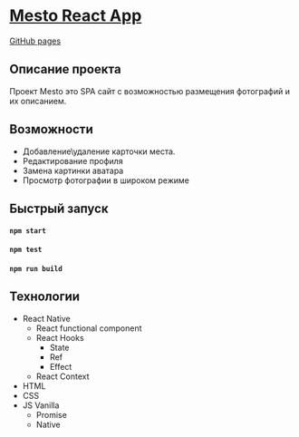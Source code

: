 # [Mesto React App](https://drogunov-s.github.io/mesto-react-public/)
[GitHub pages](https://drogunov-s.github.io/mesto-react-public/)

## Описание проекта

Проект Mesto это SPA сайт с возможностью размещения фотографий и их описанием. 

## Возможности

- Добавление\удаление карточки места.
- Редактирование профиля
- Замена картинки аватара
- Просмотр фотографии в широком режиме

## Быстрый запуск
#### `npm start`
#### `npm test`
#### `npm run build`

## Технологии

- React Native
  - React functional component
  - React Hooks
    - State
    - Ref
    - Effect
  - React Context
- HTML
- CSS
- JS Vanilla
  - Promise
  - Native



